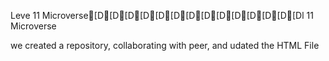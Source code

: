 Leve 11 Microverse[D[D[D[D[D[D[D[D[D[D[D[D[D[Dl 11 Microverse

we created a repository, collaborating with peer, and udated the HTML File
